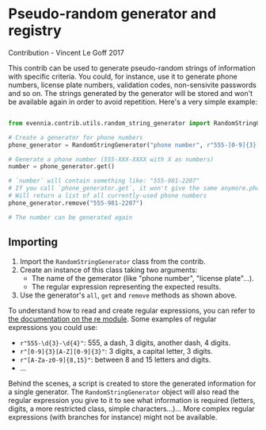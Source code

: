 # Pseudo-random generator and registry

Contribution - Vincent Le Goff 2017

This contrib can be used to generate pseudo-random strings of information
with specific criteria.  You could, for instance, use it to generate
phone numbers, license plate numbers, validation codes, non-sensivite
passwords and so on.  The strings generated by the generator will be
stored and won't be available again in order to avoid repetition.
Here's a very simple example:

```python

from evennia.contrib.utils.random_string_generator import RandomStringGenerator

# Create a generator for phone numbers
phone_generator = RandomStringGenerator("phone number", r"555-[0-9]{3}-[0-9]{4}")

# Generate a phone number (555-XXX-XXXX with X as numbers)
number = phone_generator.get()

# `number` will contain something like: "555-981-2207"
# If you call `phone_generator.get`, it won't give the same anymore.phone_generator.all()
# Will return a list of all currently-used phone numbers
phone_generator.remove("555-981-2207")

# The number can be generated again
```

## Importing

1. Import the `RandomStringGenerator` class from the contrib.
2. Create an instance of this class taking two arguments:
   - The name of the gemerator (like "phone number", "license plate"...).
   - The regular expression representing the expected results.
3. Use the generator's `all`, `get` and `remove` methods as shown above.

To understand how to read and create regular expressions, you can refer to
[the documentation on the re module](https://docs.python.org/2/library/re.html).
Some examples of regular expressions you could use:

- `r"555-\d{3}-\d{4}"`: 555, a dash, 3 digits, another dash, 4 digits.
- `r"[0-9]{3}[A-Z][0-9]{3}"`: 3 digits, a capital letter, 3 digits.
- `r"[A-Za-z0-9]{8,15}"`: between 8 and 15 letters and digits.
- ...

Behind the scenes, a script is created to store the generated information
for a single generator.  The `RandomStringGenerator` object will also
read the regular expression you give to it to see what information is
required (letters, digits, a more restricted class, simple characters...)...
More complex regular expressions (with branches for instance) might not be
available.
